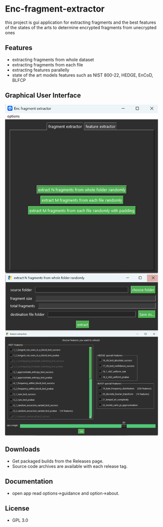 # Enc-fragment-extractor

this project is gui application for extracting fragments and the best features of the states of the arts to determine encrypted fragments from unecrypted ones 

## Features
- extracting fragments from whole dataset
- extracting fragments from each file
- extracting features parallelly
- state of the art models features such as NIST 800-22, HEDGE, EnCoD, BLFCP

## Graphical User Interface
![fragment_extractor](screenshots/fragment_extractor.png) ![fragment_extractor_2](screenshots/fragment_extractor_2.png)
![feature_extraction](screenshots/feature_extractor.png)

## Downloads
- Get packaged builds from the Releases page.
- Source code archives are available with each release tag.

## Documentation
- open app read options->guidance and option->about.

## License
- GPL 3.0
